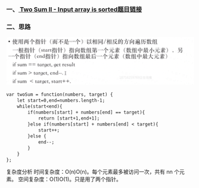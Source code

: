 ### 一、[ Two Sum II - Input array is sorted题目链接](https://leetcode.com/problems/two-sum-ii-input-array-is-sorted/)
### 二、思路
![](./images/167.png)
```
var twoSum = function(numbers, target) {
    let start=0,end=numbers.length-1;
    while(start<end){
        if(numbers[start] + numbers[end] == target){
            return [start+1,end+1];
        }else if(numbers[start] + numbers[end] < target){
            start++;
        }else {
            end--;
        }
    }
};
```
复杂度分析
时间复杂度：O(n)O(n)。每个元素最多被访问一次，共有 nn 个元素。
空间复杂度：O(1)O(1)。只是用了两个指针。